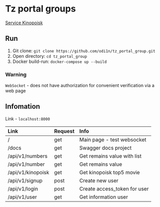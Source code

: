 # Tz portal groups

[Service Kinopoisk](https://kinopoisk.dev/)

## Run

1. Git clone: `git clone https://github.com/odi1n/tz_portal_group.git`
2. Open directory: `cd tz_portal_group`
3. Docker build-run: `docker-compose up --build`

### Warning

`WebSocket` - does not have authorization for convenient verification via a web page

## Infomation

Link - `localhost:8000`

|Link|Request|Info|
|:---|:---|:---|
|/|get|Main page - test websocket|
|/docs|get|Swagger docs project|
|/api/v1/numbers|get|Get remains value with list|
|/api/v1/number|get|Get remains value|
|/api/v1/kinopoisk|get|Get kinopoisk top5 movie|
|/api/v1/signup|post|Create new user|
|/api/v1/login|post|Create access_token for user|
|/api/v1/user|get|Get information user|

